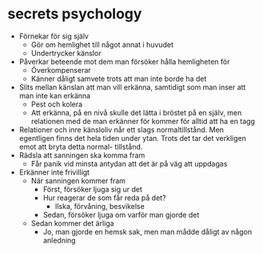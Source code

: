 secrets psychology
==================

* Förnekar för sig själv
  * Gör om hemlighet till något annat i huvudet
  * Undertrycker känslor 
* Påverkar beteende mot dem man försöker hålla hemligheten för
  * Överkompenserar
  * Känner dåligt samvete trots att man inte borde ha det
* Slits mellan känslan att man vill erkänna, samtidigt som man inser att man inte kan erkänna
  * Pest och kolera
  * Att erkänna, på en nivå skulle det lätta i bröstet på en själv, men relationen med de
    man erkänner för kommer för alltid att ha en tagg
* Relationer och inre känsloliv når ett slags normaltillstånd. Men egentligen finns
  det hela tiden under ytan. Trots det tar det verkligen emot att bryta detta normal-
  tillstånd.
* Rädsla att sanningen ska komma fram
  * Får panik vid minsta antydan att det är på väg att uppdagas
* Erkänner inte frivilligt
  * När sanningen kommer fram
    * Först, försöker ljuga sig ur det
    * Hur reagerar de som får reda på det?
    	* Ilska, förvåning, besvikelse
    * Sedan, försöker ljuga om varför man gjorde det
  * Sedan kommer det ärliga
    * Jo, man gjorde en hemsk sak, men man mådde dåligt av någon anledning
    
